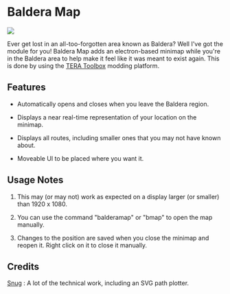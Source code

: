 # Baldera Map

![](https://i.imgur.com/eNxqAcB.png)

Ever get lost in an all-too-forgotten area known as Baldera? Well I've got the module for you! Baldera Map adds an electron-based minimap while you're in the Baldera area to help make it feel like it was meant to exist again. This is done by using the [TERA Toolbox](https://github.com/tera-toolbox/tera-toolbox) modding platform.


## Features

* Automatically opens and closes when you leave the Baldera region.

* Displays a near real-time representation of your location on the minimap.

* Displays all routes, including smaller ones that you may not have known about.

* Moveable UI to be placed where you want it.


## Usage Notes

1. This may (or may not) work as expected on a display larger (or smaller) than 1920 x 1080.

2. You can use the command "balderamap" or "bmap" to open the map manually.

3. Changes to the position are saved when you close the minimap and reopen it. Right click on it to close it manually.


## Credits
[Snug](https://github.com/Snugglez) : A lot of the technical work, including an SVG path plotter.
